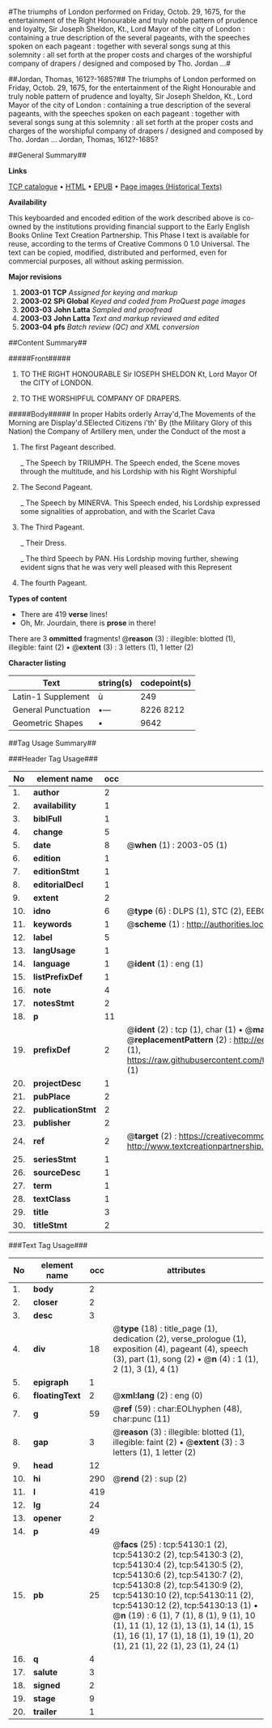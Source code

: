 #The triumphs of London performed on Friday, Octob. 29, 1675, for the entertainment of the Right Honourable and truly noble pattern of prudence and loyalty, Sir Joseph Sheldon, Kt., Lord Mayor of the city of London : containing a true description of the several pageants, with the speeches spoken on each pageant : together with several songs sung at this solemnity : all set forth at the proper costs and charges of the worshipful company of drapers / designed and composed by Tho. Jordan ...#

##Jordan, Thomas, 1612?-1685?##
The triumphs of London performed on Friday, Octob. 29, 1675, for the entertainment of the Right Honourable and truly noble pattern of prudence and loyalty, Sir Joseph Sheldon, Kt., Lord Mayor of the city of London : containing a true description of the several pageants, with the speeches spoken on each pageant : together with several songs sung at this solemnity : all set forth at the proper costs and charges of the worshipful company of drapers / designed and composed by Tho. Jordan ...
Jordan, Thomas, 1612?-1685?

##General Summary##

**Links**

[TCP catalogue](http://www.ota.ox.ac.uk/tcp/)  • 
[HTML](http://tei.it.ox.ac.uk/tcp/Texts-HTML/free/A46/A46276.html)  • 
[EPUB](http://tei.it.ox.ac.uk/tcp/Texts-EPUB/free/A46/A46276.epub) • 
[Page images (Historical Texts)](https://data.historicaltexts.jisc.ac.uk/view?pubId=eebo-12101593e&pageId=eebo-12101593e-54130-1)

**Availability**

This keyboarded and encoded edition of the
	       work described above is co-owned by the institutions
	       providing financial support to the Early English Books
	       Online Text Creation Partnership. This Phase I text is
	       available for reuse, according to the terms of Creative
	       Commons 0 1.0 Universal. The text can be copied,
	       modified, distributed and performed, even for
	       commercial purposes, all without asking permission.

**Major revisions**

1. __2003-01__ __TCP__ *Assigned for keying and markup*
1. __2003-02__ __SPi Global__ *Keyed and coded from ProQuest page images*
1. __2003-03__ __John Latta__ *Sampled and proofread*
1. __2003-03__ __John Latta__ *Text and markup reviewed and edited*
1. __2003-04__ __pfs__ *Batch review (QC) and XML conversion*

##Content Summary##

#####Front#####

1. TO THE RIGHT HONOURABLE Sir IOSEPH SHELDON Kt, Lord Mayor Of the CITY of LONDON.

1. TO THE WORSHIPFUL COMPANY OF DRAPERS.

#####Body#####
In proper Habits orderly Array'd,The Movements of the Morning are Display'd.SElected Citizens i'th' By (the Military Glory of this Nation) the Company of Artillery men, under the Conduct of the most a
1. The first Pageant described.

    _ The Speech by TRIUMPH.
The Speech ended, the Scene moves through the multitude, and his Lordship with his Right Worshipful 
1. The Second Pageant.

    _ The Speech by MINERVA.
This Speech ended, his Lordship expressed some signalities of approbation, and with the Scarlet Cava
1. The Third Pageant.

    _ Their Dress.

    _ The third Speech by PAN.
His Lordship moving further, shewing evident signs that he was very well pleased with this Represent
1. The fourth Pageant.

**Types of content**

  * There are 419 **verse** lines!
  * Oh, Mr. Jourdain, there is **prose** in there!

There are 3 **ommitted** fragments! 
 @__reason__ (3) : illegible: blotted (1), illegible: faint (2)  •  @__extent__ (3) : 3 letters (1), 1 letter (2)

**Character listing**


|Text|string(s)|codepoint(s)|
|---|---|---|
|Latin-1 Supplement|ù|249|
|General Punctuation|•—|8226 8212|
|Geometric Shapes|▪|9642|

##Tag Usage Summary##

###Header Tag Usage###

|No|element name|occ|attributes|
|---|---|---|---|
|1.|__author__|2||
|2.|__availability__|1||
|3.|__biblFull__|1||
|4.|__change__|5||
|5.|__date__|8| @__when__ (1) : 2003-05 (1)|
|6.|__edition__|1||
|7.|__editionStmt__|1||
|8.|__editorialDecl__|1||
|9.|__extent__|2||
|10.|__idno__|6| @__type__ (6) : DLPS (1), STC (2), EEBO-CITATION (1), OCLC (1), VID (1)|
|11.|__keywords__|1| @__scheme__ (1) : http://authorities.loc.gov/ (1)|
|12.|__label__|5||
|13.|__langUsage__|1||
|14.|__language__|1| @__ident__ (1) : eng (1)|
|15.|__listPrefixDef__|1||
|16.|__note__|4||
|17.|__notesStmt__|2||
|18.|__p__|11||
|19.|__prefixDef__|2| @__ident__ (2) : tcp (1), char (1)  •  @__matchPattern__ (2) : ([0-9\-]+):([0-9IVX]+) (1), (.+) (1)  •  @__replacementPattern__ (2) : http://eebo.chadwyck.com/downloadtiff?vid=$1&page=$2 (1), https://raw.githubusercontent.com/textcreationpartnership/Texts/master/tcpchars.xml#$1 (1)|
|20.|__projectDesc__|1||
|21.|__pubPlace__|2||
|22.|__publicationStmt__|2||
|23.|__publisher__|2||
|24.|__ref__|2| @__target__ (2) : https://creativecommons.org/publicdomain/zero/1.0/ (1), http://www.textcreationpartnership.org/docs/. (1)|
|25.|__seriesStmt__|1||
|26.|__sourceDesc__|1||
|27.|__term__|1||
|28.|__textClass__|1||
|29.|__title__|3||
|30.|__titleStmt__|2||


###Text Tag Usage###

|No|element name|occ|attributes|
|---|---|---|---|
|1.|__body__|2||
|2.|__closer__|2||
|3.|__desc__|3||
|4.|__div__|18| @__type__ (18) : title_page (1), dedication (2), verse_prologue (1), exposition (4), pageant (4), speech (3), part (1), song (2)  •  @__n__ (4) : 1 (1), 2 (1), 3 (1), 4 (1)|
|5.|__epigraph__|1||
|6.|__floatingText__|2| @__xml:lang__ (2) : eng (0)|
|7.|__g__|59| @__ref__ (59) : char:EOLhyphen (48), char:punc (11)|
|8.|__gap__|3| @__reason__ (3) : illegible: blotted (1), illegible: faint (2)  •  @__extent__ (3) : 3 letters (1), 1 letter (2)|
|9.|__head__|12||
|10.|__hi__|290| @__rend__ (2) : sup (2)|
|11.|__l__|419||
|12.|__lg__|24||
|13.|__opener__|2||
|14.|__p__|49||
|15.|__pb__|25| @__facs__ (25) : tcp:54130:1 (2), tcp:54130:2 (2), tcp:54130:3 (2), tcp:54130:4 (2), tcp:54130:5 (2), tcp:54130:6 (2), tcp:54130:7 (2), tcp:54130:8 (2), tcp:54130:9 (2), tcp:54130:10 (2), tcp:54130:11 (2), tcp:54130:12 (2), tcp:54130:13 (1)  •  @__n__ (19) : 6 (1), 7 (1), 8 (1), 9 (1), 10 (1), 11 (1), 12 (1), 13 (1), 14 (1), 15 (1), 16 (1), 17 (1), 18 (1), 19 (1), 20 (1), 21 (1), 22 (1), 23 (1), 24 (1)|
|16.|__q__|4||
|17.|__salute__|3||
|18.|__signed__|2||
|19.|__stage__|9||
|20.|__trailer__|1||
